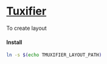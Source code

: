 # [Tuxifier](https://github.com/jimeh/tmuxifier)

To create layout

#### Install

```sh
ln -s $(echo TMUXIFIER_LAYOUT_PATH)
```
